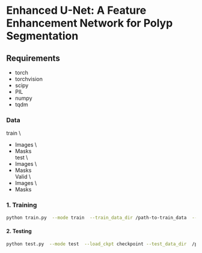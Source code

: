 #  Enhanced U-Net: A Feature Enhancement Network for Polyp Segmentation

## Requirements

* torch
* torchvision
* scipy
* PIL
* numpy
* tqdm

### Data
train \
   - Images \
   - Masks \
test \
   - Images \
   -  Masks \
Valid \
   - Images \
   - Masks 

### 1. Training

```bash
python train.py  --mode train  --train_data_dir /path-to-train_data  --valid_data_dir  /path-to-valid_data
```

####  2. Testing

```bash
python test.py  --mode test  --load_ckpt checkpoint --test_data_dir  /path-to-test_data```

